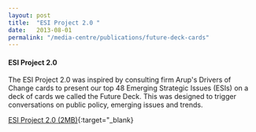 ```yaml
---
layout: post
title:  "ESI Project 2.0 "
date:   2013-08-01
permalink: "/media-centre/publications/future-deck-cards"
---
```



#### **ESI Project 2.0**


The ESI Project 2.0 was inspired by consulting firm Arup's Drivers of Change cards to present our top 48 Emerging Strategic Issues (ESIs) on a deck of cards we called the Future Deck. This was designed to trigger conversations on public policy, emerging issues and trends.

[ESI Project 2.0 (2MB)](/files/media-centre/publications/future-deck-cards.pdf){:target="_blank}
